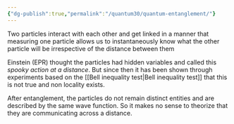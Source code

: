 ```yaml
---
{"dg-publish":true,"permalink":"/quantum30/quantum-entanglement/"}
---
```


Two particles interact with each other and get linked in a manner that measuring one particle allows us to instantaneously know what the other particle will be irrespective of the distance between them

Einstein (EPR) thought the particles had hidden variables and called this *spooky action at a distance*. But since then it has been shown through experiments based on the [[Bell inequality test\|Bell inequality test]] that this is not true and non locality exists. 

After entanglement, the particles do not remain distinct entities and are described by the same wave function. So it makes no sense to theorize that they are communicating across a distance. 